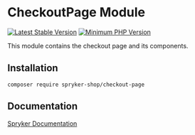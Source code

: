 # CheckoutPage Module
[![Latest Stable Version](https://poser.pugx.org/spryker-shop/checkout-page/v/stable.svg)](https://packagist.org/packages/spryker-shop/checkout-page)
[![Minimum PHP Version](https://img.shields.io/badge/php-%3E%3D%208.0-8892BF.svg)](https://php.net/)

This module contains the checkout page and its components.

## Installation

```
composer require spryker-shop/checkout-page
```

## Documentation

[Spryker Documentation](https://docs.spryker.com)

